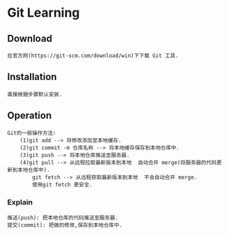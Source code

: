 # Git Learning
## Download
	在官方网(https://git-scm.com/download/win)下下载 Git 工具.

## Installation	
	直接根据步骤默认安装.

## Operation
	Git的一般操作方法:
		(1)git add --> 将修改添加至本地缓存.
		(2)git commit -m 仓库名称 --> 将本地缓存保存到本地仓库中.
		(3)git push --> 将本地仓库推送至服务器.
		(4)git pull --> 从远程拉取最新版本到本地  自动合并 merge(将服务器的代码更新到本地仓库中).
			git fetch --> 从远程获取最新版本到本地  不会自动合并 merge.
			使用git fetch 更安全.
		
### Explain
	推送(push): 把本地仓库的代码推送至服务器.
	提交(commit): 把做的修改,保存到本地仓库中.